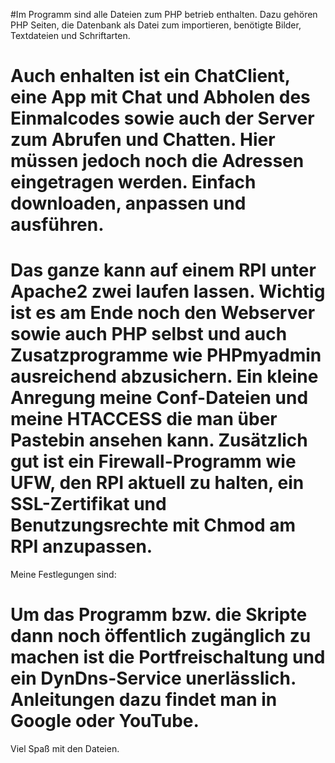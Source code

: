 #Im Programm sind alle Dateien zum PHP betrieb enthalten. 
 Dazu gehören PHP Seiten, 
die Datenbank als Datei zum importieren,
benötigte Bilder, 
Textdateien und
Schriftarten.

# Auch enhalten ist ein ChatClient, eine App mit Chat und Abholen des Einmalcodes sowie auch der Server zum Abrufen und Chatten. Hier müssen jedoch noch die Adressen eingetragen werden. Einfach downloaden, anpassen und ausführen.

# Das ganze kann auf einem RPI unter Apache2 zwei laufen lassen. Wichtig ist es am Ende noch den Webserver sowie auch PHP selbst und auch Zusatzprogramme wie PHPmyadmin ausreichend abzusichern. Ein kleine Anregung meine Conf-Dateien und meine HTACCESS die man über Pastebin ansehen kann. Zusätzlich gut ist ein Firewall-Programm wie UFW, den RPI aktuell zu halten, ein  SSL-Zertifikat und Benutzungsrechte mit Chmod am RPI anzupassen.
Meine Festlegungen sind:

# Um das Programm bzw. die Skripte dann noch öffentlich zugänglich zu machen ist die Portfreischaltung und ein DynDns-Service unerlässlich. Anleitungen dazu findet man in Google oder YouTube.

Viel Spaß mit den Dateien.
